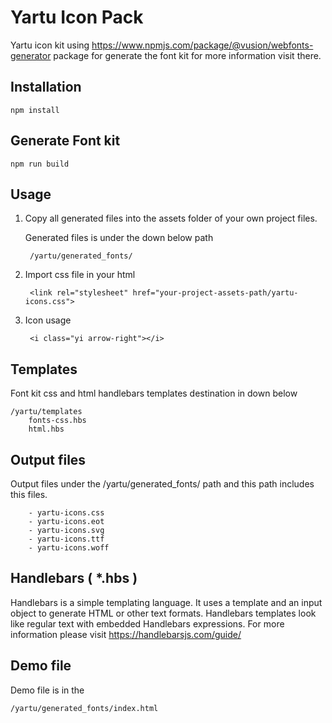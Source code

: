 # Yartu Icon Pack
Yartu icon kit using https://www.npmjs.com/package/@vusion/webfonts-generator package for generate the font kit for more information visit there.

## Installation
    npm install

## Generate Font kit
    npm run build

## Usage

1. Copy all generated files into the assets folder of your own project files.

    Generated files is under the down below path

        /yartu/generated_fonts/

1. Import css file in your html

        <link rel="stylesheet" href="your-project-assets-path/yartu-icons.css">

1. Icon usage

        <i class="yi arrow-right"></i>

## Templates
Font kit css and html handlebars templates destination in down below 

    /yartu/templates
        fonts-css.hbs
        html.hbs

## Output files
Output files under the /yartu/generated_fonts/ path and this path includes this files.
    
        - yartu-icons.css
        - yartu-icons.eot
        - yartu-icons.svg
        - yartu-icons.ttf
        - yartu-icons.woff

## Handlebars ( *.hbs )
Handlebars is a simple templating language. It uses a template and an input object to generate HTML or other text formats. Handlebars templates look like regular text with embedded Handlebars expressions. For more information please visit https://handlebarsjs.com/guide/

## Demo file
Demo file is in the

    /yartu/generated_fonts/index.html
